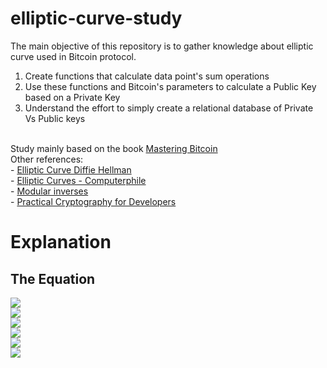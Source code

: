# elliptic-curve-study
The main objective of this repository is to gather knowledge about elliptic curve used in Bitcoin protocol.<br>
1. Create functions that calculate data point's sum operations
2. Use these functions and Bitcoin's parameters to calculate a Public Key based on a Private Key
3. Understand the effort to simply create a relational database of Private Vs Public keys
<br>
Study mainly based on the book <a href='https://www.oreilly.com/library/view/mastering-bitcoin/9781491902639/'>Mastering Bitcoin</a><br>
Other references:<br>
- <a href='https://www.youtube.com/watch?v=F3zzNa42-tQ'>Elliptic Curve Diffie Hellman</a><br>
- <a href='https://www.youtube.com/watch?v=NF1pwjL9-DE'>Elliptic Curves - Computerphile</a><br>
- <a href='https://www.khanacademy.org/computing/computer-science/cryptography/modarithmetic/a/modular-inverses'>Modular inverses</a><br>
- <a href='https://cryptobook.nakov.com/asymmetric-key-ciphers/elliptic-curve-cryptography-ecc'>Practical Cryptography for Developers</a><br>

# Explanation
## The Equation
![](http://www.plantuml.com/plantuml/png/SoWkIImgoKqioU1oLR1LgDQeqAdKLAXHg8mp0d8huemLj1KIAu14KYsNGsfU2aWb0000)  
![](http://www.plantuml.com/plantuml/png/SoWkIImgoKqioU1Ar4bIoCnJyEPoICrB0Oa00000)  
![](http://www.plantuml.com/plantuml/png/SoWkIImgoKqioU0gIQqeqIZ8pymhKKWiKSZCIylCooofjD9KA4iiAiZ8v798pKi1AGG0)  
![](http://www.plantuml.com/plantuml/png/SoWkIImgoKqioU0oIOmpLj1MC39FYZDIKBHLCE1oICrB0Ka10000)  
![](http://www.plantuml.com/plantuml/png/SoWkIImgoKqioU3ojbA8Yb9IK5B8pKzH0D45N0wfUIaWEG00)  
![](http://www.plantuml.com/plantuml/png/SoWkIImgoKqioU0gKB1LC8epCZLJUDGm6SWoDW8pBCtDkHnIyr90QW00)